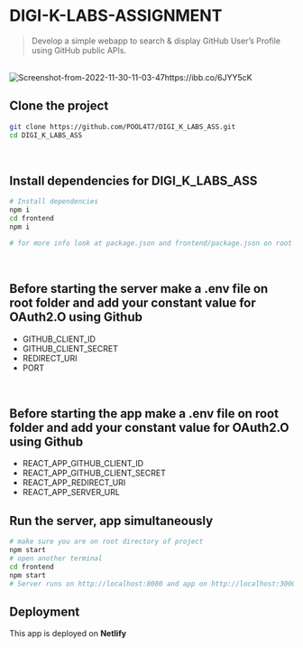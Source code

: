 # DIGI-K-LABS-ASSIGNMENT

> Develop a simple webapp to search & display GitHub User’s Profile using GitHub public APIs.

<br >

<img src="https://i.ibb.co/XkXXTfn/Screenshot-from-2022-11-30-11-03-47.png" alt="Screenshot-from-2022-11-30-11-03-47https://ibb.co/6JYY5cK" >

<br >

## Clone the project

```bash
git clone https://github.com/POOL4T7/DIGI_K_LABS_ASS.git
cd DIGI_K_LABS_ASS
```

<br>

## Install dependencies for DIGI_K_LABS_ASS

```bash
# Install dependencies
npm i
cd frontend
npm i

# for more info look at package.json and frontend/package.json on root folder
```

<br>

## Before starting the server make a .env file on root folder and add your constant value for OAuth2.O using Github

- GITHUB_CLIENT_ID
- GITHUB_CLIENT_SECRET
- REDIRECT_URI
- PORT

<br>

## Before starting the app make a .env file on root folder and add your constant value for OAuth2.O using Github

- REACT_APP_GITHUB_CLIENT_ID
- REACT_APP_GITHUB_CLIENT_SECRET
- REACT_APP_REDIRECT_URI
- REACT_APP_SERVER_URL

## Run the server, app simultaneously

```bash
# make sure you are on root directory of project
npm start
# open another terminal
cd frontend
npm start
# Server runs on http://localhost:8080 and app on http://localhost:3000

```

## Deployment

This app is deployed on **Netlify**
